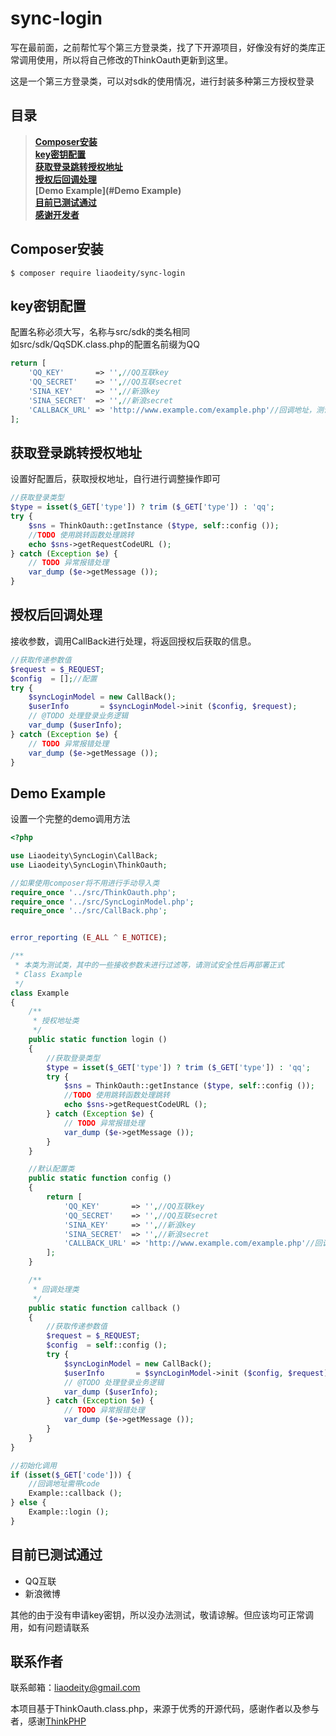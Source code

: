 # sync-login
写在最前面，之前帮忙写个第三方登录类，找了下开源项目，好像没有好的类库正常调用使用，所以将自己修改的ThinkOauth更新到这里。  


这是一个第三方登录类，可以对sdk的使用情况，进行封装多种第三方授权登录

## 目录 
> **[Composer安装](#Composer安装)**  
> **[key密钥配置](#key密钥配置)**  
> **[获取登录跳转授权地址](#获取登录跳转授权地址)**  
> **[授权后回调处理](#授权后回调处理)**  
> **[Demo Example](#Demo Example)**  
> **[目前已测试通过](#目前已测试通过)**  
> **[感谢开发者](#感谢开发者)**

## Composer安装
``` base
$ composer require liaodeity/sync-login
```

## key密钥配置
配置名称必须大写，名称与src/sdk的类名相同  
如src/sdk/QqSDK.class.php的配置名前缀为QQ  

``` php
return [
    'QQ_KEY'       => '',//QQ互联key
    'QQ_SECRET'    => '',//QQ互联secret
    'SINA_KEY'     => '',//新浪key
    'SINA_SECRET'  => '',//新浪secret
    'CALLBACK_URL' => 'http://www.example.com/example.php'//回调地址，测试为当前地址
];
```

## 获取登录跳转授权地址
设置好配置后，获取授权地址，自行进行调整操作即可
``` php
//获取登录类型
$type = isset($_GET['type']) ? trim ($_GET['type']) : 'qq';
try {
    $sns = ThinkOauth::getInstance ($type, self::config ());
    //TODO 使用跳转函数处理跳转
    echo $sns->getRequestCodeURL ();
} catch (Exception $e) {
    // TODO 异常报错处理
    var_dump ($e->getMessage ());
}
```

## 授权后回调处理
接收参数，调用CallBack进行处理，将返回授权后获取的信息。  
``` php
//获取传递参数值
$request = $_REQUEST;
$config  = [];//配置
try {
    $syncLoginModel = new CallBack();
    $userInfo       = $syncLoginModel->init ($config, $request);
    // @TODO 处理登录业务逻辑
    var_dump ($userInfo);
} catch (Exception $e) {
    // TODO 异常报错处理
    var_dump ($e->getMessage ());
}
```

## Demo Example
设置一个完整的demo调用方法
``` php 
<?php

use Liaodeity\SyncLogin\CallBack;
use Liaodeity\SyncLogin\ThinkOauth;

//如果使用composer将不用进行手动导入类
require_once '../src/ThinkOauth.php';
require_once '../src/SyncLoginModel.php';
require_once '../src/CallBack.php';


error_reporting (E_ALL ^ E_NOTICE);

/**
 * 本类为测试类，其中的一些接收参数未进行过滤等，请测试安全性后再部署正式
 * Class Example
 */
class Example
{
    /**
     * 授权地址类
     */
    public static function login ()
    {
        //获取登录类型
        $type = isset($_GET['type']) ? trim ($_GET['type']) : 'qq';
        try {
            $sns = ThinkOauth::getInstance ($type, self::config ());
            //TODO 使用跳转函数处理跳转
            echo $sns->getRequestCodeURL ();
        } catch (Exception $e) {
            // TODO 异常报错处理
            var_dump ($e->getMessage ());
        }
    }

    //默认配置类
    public static function config ()
    {
        return [
            'QQ_KEY'       => '',//QQ互联key
            'QQ_SECRET'    => '',//QQ互联secret
            'SINA_KEY'     => '',//新浪key
            'SINA_SECRET'  => '',//新浪secret
            'CALLBACK_URL' => 'http://www.example.com/example.php'//回调地址，测试为当前地址
        ];
    }

    /**
     * 回调处理类
     */
    public static function callback ()
    {
        //获取传递参数值
        $request = $_REQUEST;
        $config  = self::config ();
        try {
            $syncLoginModel = new CallBack();
            $userInfo       = $syncLoginModel->init ($config, $request);
            // @TODO 处理登录业务逻辑
            var_dump ($userInfo);
        } catch (Exception $e) {
            // TODO 异常报错处理
            var_dump ($e->getMessage ());
        }
    }
}

//初始化调用
if (isset($_GET['code'])) {
    //回调地址需带code
    Example::callback ();
} else {
    Example::login ();
}

```

## 目前已测试通过
* QQ互联
* 新浪微博

其他的由于没有申请key密钥，所以没办法测试，敬请谅解。但应该均可正常调用，如有问题请联系

## 联系作者 
联系邮箱：[liaodeity@gmail.com](mailto:liaodeity@gmail.com)  


本项目基于ThinkOauth.class.php，来源于优秀的开源代码，感谢作者以及参与者，感谢[ThinkPHP](http://www.thinkphp.cn) 